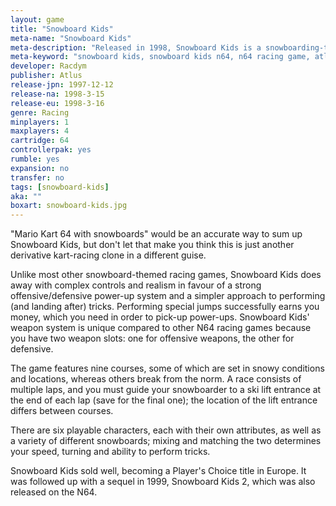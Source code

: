 ```yaml
---
layout: game
title: "Snowboard Kids"
meta-name: "Snowboard Kids"
meta-description: "Released in 1998, Snowboard Kids is a snowboarding-themed racing game developed by Racdym for the Nintendo 64."
meta-keyword: "snowboard kids, snowboard kids n64, n64 racing game, atlus, racdym, nintendo 64"
developer: Racdym
publisher: Atlus
release-jpn: 1997-12-12
release-na: 1998-3-15
release-eu: 1998-3-16
genre: Racing
minplayers: 1
maxplayers: 4
cartridge: 64
controllerpak: yes
rumble: yes
expansion: no
transfer: no
tags: [snowboard-kids]
aka: ""
boxart: snowboard-kids.jpg
---
```


"Mario Kart 64 with snowboards" would be an accurate way to sum up Snowboard Kids, but don't let that make you think this is just another derivative kart-racing clone in a different guise.

Unlike most other snowboard-themed racing games, Snowboard Kids does away with complex controls and realism in favour of a strong offensive/defensive power-up system and a simpler approach to performing (and landing after) tricks. Performing special jumps successfully earns you money, which you need in order to pick-up power-ups. Snowboard Kids' weapon system is unique compared to other N64 racing games because you have two weapon slots: one for offensive weapons, the other for defensive.

 The game features nine courses, some of which are set in snowy conditions and locations, whereas others break from the norm. A race consists of multiple laps, and you must guide your snowboarder to a ski lift entrance at the end of each lap (save for the final one); the location of the lift entrance differs between courses.

There are six playable characters, each with their own attributes, as well as a variety of different snowboards; mixing and matching the two determines your speed, turning and ability to perform tricks.

Snowboard Kids sold well, becoming a Player's Choice title in Europe. It was followed up with a sequel in 1999, Snowboard Kids 2, which was also released on the N64.
